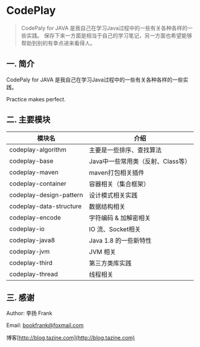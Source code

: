 # CodePlay
> CodePaly for JAVA 是我自己在学习Java过程中的一些有关各种各样的一些实践。
> 保存下来一方面是相当于自己的学习笔记，另一方面也希望能够帮助到别的有幸点进来看得人。

## 一. 简介 ##

CodePaly for JAVA 是我自己在学习Java过程中的一些有关各种各样的一些实践。

Practice makes perfect.


## 二. 主要模块

| 模块名                 | 介绍                    |
| ------------------- | --------------------- |
| codeplay-algorithm  | 主要是一些排序、查找算法          |
| codeplay-base       | Java中一些常用类（反射、Class等） |
| codeplay-maven      | maven打包相关插件 |
| codeplay-container  | 容器相关（集合框架）                |
| codeplay-design-pattern| 设计模式相关实践        |
| codeplay-data-structure| 数据结构相关        |
| codeplay-encode     | 字符编码 & 加解密相关                |
| codeplay-io         | IO 流、Socket相关                |
| codeplay-java8      | Java 1.8 的一些新特性       |
| codeplay-jvm        | JVM 相关                |
| codeplay-third      | 第三方类库实践             |
| codeplay-thread     | 线程相关                  |

## 三. 感谢 ##

Author: 李扬 Frank   

Email: bookfrank@foxmail.com

博客[http://blog.tazine.com](http://blog.tazine.com)